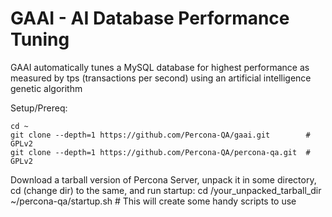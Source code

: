 # GAAI - AI Database Performance Tuning #

GAAI automatically tunes a MySQL database for highest performance as measured by tps (transactions per second) using an artificial intelligence genetic algorithm

Setup/Prereq:
```
cd ~
git clone --depth=1 https://github.com/Percona-QA/gaai.git        # GPLv2
git clone --depth=1 https://github.com/Percona-QA/percona-qa.git  # GPLv2
```

Download a tarball version of Percona Server, unpack it in some directory, cd (change dir) to the same, and run startup:
  cd /your_unpacked_tarball_dir
  ~/percona-qa/startup.sh  # This will create some handy scripts to use
